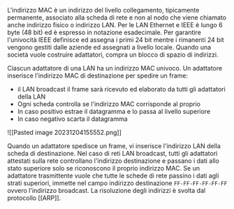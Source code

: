 L'indirizzo MAC è un indirizzo del livello collegamento, tipicamente permanente, associato alla scheda di rete e non al nodo che viene chiamato anche indirizzo fisico o indirizzo LAN. Per le LAN Ethernet e IEEE è lungo 6 byte (48 bit) ed è espresso in notazione esadecimale.
Per garantire l'univocità IEEE definisce ed assegna i primi 24 bit mentre i rimanenti 24 bit vengono gestiti dalle aziende ed assegnati a livello locale.
Quando una società vuole costruire adattatori, compra un blocco di spazio di indirizzi.

Ciascun adattatore di una LAN ha un indirizzo MAC univoco. Un adattatore inserisce l'indirizzo MAC di destinazione per spedire un frame:
- il LAN broadcast il frame sarà ricevuto ed elaborato da tutti gli adattatori della LAN
- Ogni scheda controlla se l'indirizzo MAC corrisponde al proprio
- In caso positivo estrae il datagramma e lo passa al livello superiore
- In caso negativo scarta il datagramma

![[Pasted image 20231204155552.png]]

Quando un adattatore spedisce un frame, vi inserisce l'indirizzo LAN della scheda di destinazione.
Nel caso di reti LAN broadcast, tutti gli adattatori attestati sulla rete controllano l'indirizzo destinazione e passano i dati allo stato superiore solo se riconoscono il proprio indirizzo MAC.
Se un adattatore trasmittente vuole che tutte le schede di rete passino i dati agli strati superiori, immette nel campo indirizzo destinazione `FF-FF-FF-FF-FF-FF` ovvero l'indirizzo broadcast.
La risoluzione degli indirizzi è svolta dal protocollo [[ARP]].